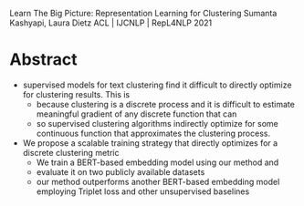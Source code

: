 Learn The Big Picture: Representation Learning for Clustering 
Sumanta Kashyapi, Laura Dietz
ACL | IJCNLP | RepL4NLP 2021

# Abstract

* supervised models for text clustering find it difficult to directly optimize
  for clustering results. This is 
  * because clustering is a discrete process and it is 
    difficult to estimate meaningful gradient of any discrete function that can
  * so supervised clustering algorithms indirectly optimize for some continuous
    function that approximates the clustering process. 
* We propose a scalable training strategy that directly optimizes for a discrete
  clustering metric
  * We train a BERT-based embedding model using our method and 
  * evaluate it on two publicly available datasets
  * our method outperforms another BERT-based embedding model employing Triplet
    loss and other unsupervised baselines
